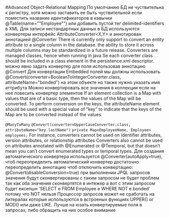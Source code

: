 #Advanced Object-Relational Mapping
По умолчанию БД не чуствительна к регистру, хотя можно заставить ее быть чуствительной если поместить название идентификаторов в кавычки @Table(name="\"Employee\"") <column name="&quot;Id&quot;"/> или добавить пустой тег delimited-identifiers в XML
Для записи нестандартных данных в БД используются конвертеры интерфейс AttributeConverter<X,Y> и аннотирован аннотацией @Converter 
There is currently only support to convert an entity attribute to a single column in the database. the ability to store it across multiple columns may be standardized in a future release. 
Converters are managed classes, hence when running in java Se each converter class should be included in a class element in the persistence.xml descriptor. 
можно явно задать конвертер для поля использовав аннотацию @Convert
Для конвертации Embedded полей мы должны использовать @Convert(converter=BooleanToIntegerConverter.class, attributeName="bonded") на этом объекте но также нужно указать имя аттрибута
Можно конвертировать все значения в коллекции если на нее повесить конвертер элементов
If an element collection is a Map with values that are of a basic type, then the values of the Map will be converted. To perform conversion on the keys, the attributeName element should be used with a special value of “key” to indicate that the keys of the Map are to be converted instead of the values. 

`@ManyToMany`
`@Convert(converter=UpperCaseConverter.class, attributeName="key.lastName")`
`private Map<EmployeeName, Employee> employees;`
For instance, converters cannot be used on identifier attributes, version attributes, or relationship attributes
Converters also cannot be used on attributes annotated with @Enumerated or @Temporal, but that doesn’t mean you can’t convert enumerated types or temporal  types. 
Для создания автоматического конвертера используется @Converter(autoApply=true), чтоб переопределить автоматический конвертер достаточно переопределить аннотацию чтоб отключить конвертацию: @Convert(disableConversion=true) 
при выполнении JPQL запросов значения будут сконвертированы с таким запросом не будет проблем так как оба значения сконвертятся в интежер а вот с этим запросом будет ексепшн 'SELECT e FROM Employee e WHERE NOT e.bonded' потому что NOT нельзя
Процессор запросов может не сработать на литералах которые используются в встроеных функциях UPPER() or MOD() или даже LIKE. Лучше на юзать конвертируемые поля в запросах, либо обращить на них особое внимание